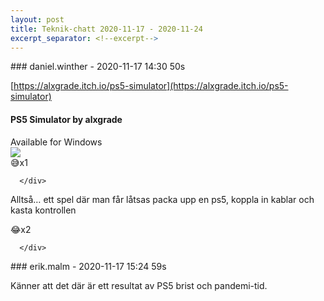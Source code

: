 ```yaml
---
layout: post
title: Teknik-chatt 2020-11-17 - 2020-11-24
excerpt_separator: <!--excerpt-->
---
```

<section class="message" markdown="1">
### daniel.winther - 2020-11-17 14:30 50s

[https://alxgrade.itch.io/ps5-simulator](https://alxgrade.itch.io/ps5-simulator)

<div class="attachment"><h4>PS5 Simulator by alxgrade</h4><div class="text">Available for Windows</div>
<a href="https://alxgrade.itch.io/ps5-simulator"><img src="https://img.itch.zone/aW1nLzQ2MDUzNDIucG5n/original/HAMFuD.png" fallback="PS5 Simulator by alxgrade"/></a></div>
    
<div class="reactionsDiv">
<div class="reactionDiv">
<span title="joakoles reacted this way." class="reactionSpan">
😅x1</span>
</div>
     
      </div>
    
Alltså… ett spel där man får låtsas packa upp en ps5, koppla in kablar och kasta kontrollen
<div class="reactionsDiv">
<div class="reactionDiv">
<span title="jens.hunt,  reacted this way." class="reactionSpan">
😂x2</span>
</div>
     
      </div>
    
</section>
<section class="message" markdown="1">
### erik.malm - 2020-11-17 15:24 59s

Känner att det där är ett resultat av PS5 brist och pandemi-tid.

<!--excerpt-->
</section>